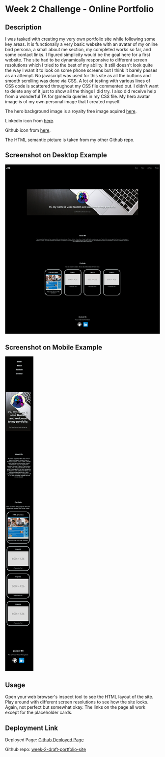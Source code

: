 # Week 2 Challenge - Online Portfolio

## Description

I was tasked with creating my very own portfolio site while following some key areas. It is functionally a very basic website with an avatar of my online bird persona, a small about me section, my completed works so far, and some contact links. I figured simplicity would be the goal here for a first website. The site had to be dynamically responsive to different screen resolutions which I tried to the best of my ability. It still doesn't look quite the way I want it to look on some phone screens but I think it barely passes as an attempt. No javascript was used for this site as all the buttons and smooth scrolling was done via CSS. A lot of testing with various lines of CSS code is scattered throughout my CSS file commented out. I didn't want to delete any of it just to show all the things I did try. I also did receive help from a wonderful TA for @media queries in my CSS file. My hero avatar image is of my own personal image that I created myself. 

The hero background image is a royalty free image aquired [here](https://www.pexels.com/photo/apple-macbook-218863/). 

Linkedin icon from [here](https://icons8.com/icon/13930/linkedin).

Github icon from [here](https://joshuapenalba.com/github-icon).

The HTML semantic picture is taken from my other Github repo.
## Screenshot on Desktop Example

![alt portfolio site desktop](assets/images/portfolio-desktop.png)


## Screenshot on Mobile Example

![alt portfolio site mobile](assets/images/portfolio-mobile.png)
## Usage

Open your web browser's inspect tool to see the HTML layout of the site. Play around with different screen resolutions to see how the site looks. Again, not perfect but somewhat okay. The links on the page all work except for the placeholder cards.

## Deployment Link

Deployed Page: [Github Deployed Page](https://exo-mdr-cd2000.github.io/week-2-draft-portfolio-site/)

Github repo: [week-2-draft-portfolio-site](https://github.com/Exo-MDR-CD2000/week-2-draft-portfolio-site)
